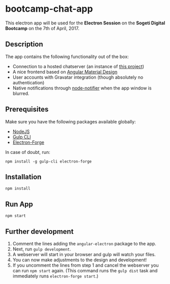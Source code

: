 # bootcamp-chat-app
This electron app will be used for  the **Electron Session** on the **Sogeti Digital Bootcamp** on the 7th of April, 2017.

## Description

The app contains the following functionality out of the box:
- Connection to a hosted chatserver (an instance of [this project](https://github.com/basklinkhamer/electron-chat-server))
- A nice frontend based on [Angular Material Design](https://material.angularjs.org/latest/)
- User accounts with Gravatar integration (though absolutely no authentication)
- Native notifications through [node-notifier](https://www.npmjs.com/package/node-notifier) when the app window is blurred.

## Prerequisites

Make sure you have the following packages available globally:
- [NodeJS](https://nodejs.org/en/download/package-manager/)
- [Gulp CLI](http://gulpjs.com/)
- [Electron-Forge](https://beta.electronforge.io/)

In case of doubt, run:
```
npm install -g gulp-cli electron-forge
```

## Installation

```
npm install
```

## Run App

```
npm start
```

## Further development

1. Comment the lines adding the `angular-electron` package to the app.
2. Next, run `gulp development`.
3. A webserver will start in your browser and gulp will watch your files.
4. You can now make adjustments to the design and development!
5. If you uncomment the lines from step 1 and cancel the webserver you can run `npm start` again.
(This command runs the `gulp dist` task and immediately runs `electron-forge start`.)

